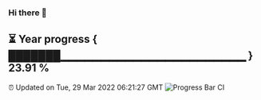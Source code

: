 ### Hi there 👋
⏳ Year progress { ███████▁▁▁▁▁▁▁▁▁▁▁▁▁▁▁▁▁▁▁▁▁▁▁ } 23.91 %
---
⏰ Updated on Tue, 29 Mar 2022 06:21:27 GMT
![Progress Bar CI](https://github.com/liununu/liununu/workflows/Progress%20Bar%20CI/badge.svg)
